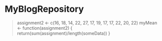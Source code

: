 # MyBlogRepository
> assignment2 <- c(16, 18, 14, 22, 27, 17, 19, 17, 17, 22, 20, 22)
>myMean <- function(assignment2) { return(sum(assignment)/length(someData)) }
